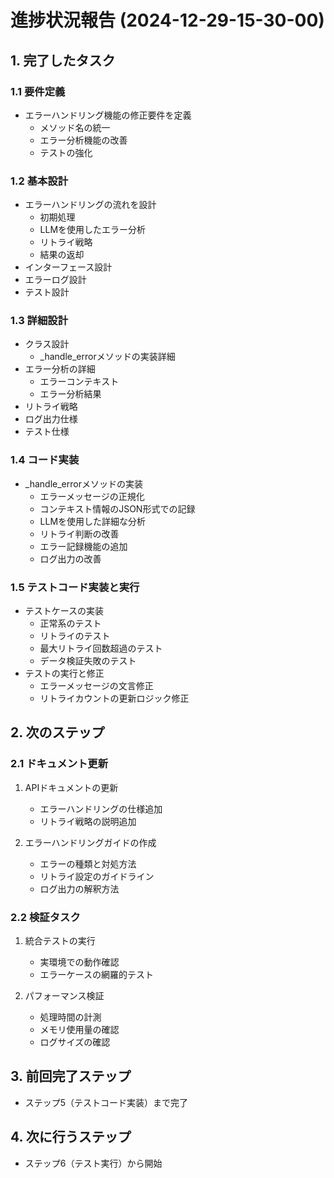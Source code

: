 # 進捗状況報告 (2024-12-29-15-30-00)

## 1. 完了したタスク

### 1.1 要件定義
- エラーハンドリング機能の修正要件を定義
  - メソッド名の統一
  - エラー分析機能の改善
  - テストの強化

### 1.2 基本設計
- エラーハンドリングの流れを設計
  - 初期処理
  - LLMを使用したエラー分析
  - リトライ戦略
  - 結果の返却
- インターフェース設計
- エラーログ設計
- テスト設計

### 1.3 詳細設計
- クラス設計
  - _handle_errorメソッドの実装詳細
- エラー分析の詳細
  - エラーコンテキスト
  - エラー分析結果
- リトライ戦略
- ログ出力仕様
- テスト仕様

### 1.4 コード実装
- _handle_errorメソッドの実装
  - エラーメッセージの正規化
  - コンテキスト情報のJSON形式での記録
  - LLMを使用した詳細な分析
  - リトライ判断の改善
  - エラー記録機能の追加
  - ログ出力の改善

### 1.5 テストコード実装と実行
- テストケースの実装
  - 正常系のテスト
  - リトライのテスト
  - 最大リトライ回数超過のテスト
  - データ検証失敗のテスト
- テストの実行と修正
  - エラーメッセージの文言修正
  - リトライカウントの更新ロジック修正

## 2. 次のステップ

### 2.1 ドキュメント更新
1. APIドキュメントの更新
   - エラーハンドリングの仕様追加
   - リトライ戦略の説明追加

2. エラーハンドリングガイドの作成
   - エラーの種類と対処方法
   - リトライ設定のガイドライン
   - ログ出力の解釈方法

### 2.2 検証タスク
1. 統合テストの実行
   - 実環境での動作確認
   - エラーケースの網羅的テスト

2. パフォーマンス検証
   - 処理時間の計測
   - メモリ使用量の確認
   - ログサイズの確認

## 3. 前回完了ステップ
- ステップ5（テストコード実装）まで完了

## 4. 次に行うステップ
- ステップ6（テスト実行）から開始 